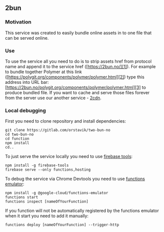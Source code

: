 ## 2bun

### Motivation
This service was created to easily bundle online assets in to one file that can be served online.

### Use
To use the service all you need to do is to strip assets href from protocol name and append it to the service href ([https://2bun.no/][1]).
For example to bundle together Polymer at this link ([https://polygit.org/components/polymer/polymer.html][2]) type this address into URL bar: [https://2bun.no/polygit.org/components/polymer/polymer.html][3] to produce bundled file. If you want to cache and serve those files forever from the server use our another service - [2cdn][4].

### Local debugging
First you need to clone repository and install dependencies:
```
git clone https://gitlab.com/orstavik/two-bun-no
cd two-bun-no
cd function
npm install
cd..
```
To just serve the service locally you need to use [firebase tools][5]:
```
npm install -g firebase-tools
firebase serve --only functions,hosting
```
To debug the service via Chrome Devtools you need to use [functions emulator][6]:
```
npm install -g @google-cloud/functions-emulator
functions start
functions inspect [nameOfYourFunction]
```
If you function will not be automatically registered by the functions emulator when it start you need to add it manually:
```
functions deploy [nameOfYourFunction] --trigger-http
```

[1]: https://2bun.no/
[2]: https://polygit.org/components/polymer/polymer.html
[3]: https://2bun.no/polygit.org/components/polymer/polymer.html
[4]: https://gitlab.com/orstavik/two-cdn-no
[5]: https://www.npmjs.com/package/firebase-tools
[6]: https://www.npmjs.com/package/@google-cloud/functions-emulator